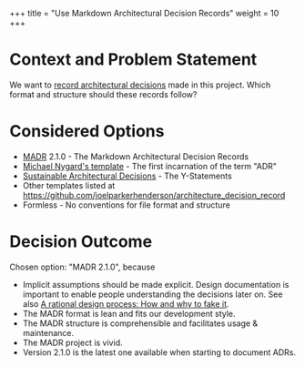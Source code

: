 +++
title = "Use Markdown Architectural Decision Records"
weight = 10
+++

# Context and Problem Statement

We want to [record architectural decisions](https://adr.github.io/)
made in this project.  Which format and structure should these records
follow?

# Considered Options

* [MADR](https://adr.github.io/madr/) 2.1.0 - The Markdown Architectural Decision Records
* [Michael Nygard's template](http://thinkrelevance.com/blog/2011/11/15/documenting-architecture-decisions) - The first incarnation of the term "ADR"
* [Sustainable Architectural
  Decisions](https://www.infoq.com/articles/sustainable-architectural-design-decisions) -
  The Y-Statements
* Other templates listed at
  <https://github.com/joelparkerhenderson/architecture_decision_record>
* Formless - No conventions for file format and structure

# Decision Outcome

Chosen option: "MADR 2.1.0", because

* Implicit assumptions should be made explicit. Design documentation
  is important to enable people understanding the decisions later on.
  See also [A rational design process: How and why to fake
  it](https://doi.org/10.1109/TSE.1986.6312940).
* The MADR format is lean and fits our development style.
* The MADR structure is comprehensible and facilitates usage &
  maintenance.
* The MADR project is vivid.
* Version 2.1.0 is the latest one available when starting to document
  ADRs.
